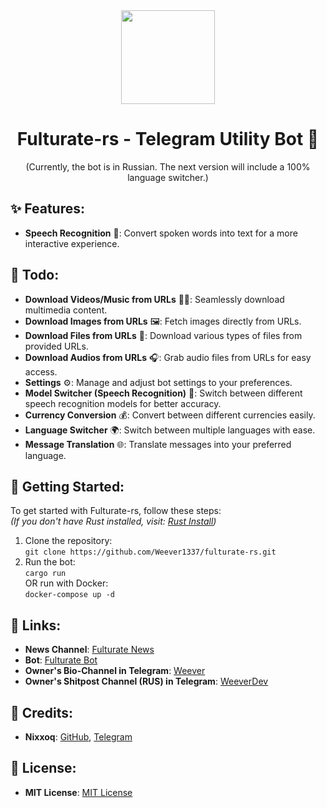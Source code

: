 <div align="center">
  <img src="https://cdn.discordapp.com/attachments/724983669114142751/1360308510776365208/channels4_profile.jpg?ex=67faa586&is=67f95406&hm=cfaeb099ed839a192375f8c1a4cf611460701eb2141789e1483e46d4780d6a26&" width="150">
  <h1>Fulturate-rs - Telegram Utility Bot 🤖</h1>
   (Currently, the bot is in Russian. The next version will include a 100% language switcher.)
</div>

## ✨ Features:
- **Speech Recognition** 🎤: Convert spoken words into text for a more interactive experience.

## 🔹 Todo:
- **Download Videos/Music from URLs** 🎥🎶: Seamlessly download multimedia content.
- **Download Images from URLs** 🖼️: Fetch images directly from URLs.
- **Download Files from URLs** 📂: Download various types of files from provided URLs.
- **Download Audios from URLs** 🎧: Grab audio files from URLs for easy access.
- **Settings** ⚙️: Manage and adjust bot settings to your preferences.
- **Model Switcher (Speech Recognition)** 🧠: Switch between different speech recognition models for better accuracy.
- **Currency Conversion** 💰: Convert between different currencies easily.
- **Language Switcher** 🌍: Switch between multiple languages with ease.
- **Message Translation** 🌐: Translate messages into your preferred language.

## 🚀 Getting Started:
To get started with Fulturate-rs, follow these steps:  
*(If you don't have Rust installed, visit: [Rust Install](https://www.rust-lang.org/tools/install))*

1. Clone the repository:  
   `git clone https://github.com/Weever1337/fulturate-rs.git`
2. Run the bot:  
   `cargo run`  
   OR run with Docker:  
   `docker-compose up -d`

## 🔗 Links:
- **News Channel**: [Fulturate News](https://t.me/FulturateNews)
- **Bot**: [Fulturate Bot](https://t.me/FulturateBot)
- **Owner's Bio-Channel in Telegram**: [Weever](https://t.me/Weever)
- **Owner's Shitpost Channel (RUS) in Telegram**: [WeeverDev](https://t.me/WeeverDev)

## 💖 Credits:
- **Nixxoq**: [GitHub](https://github.com/nixxoq), [Telegram](https://t.me/nixxoq)

## 📄 License:
- **MIT License**: [MIT License](https://github.com/Weever1337/fulturate-rs/blob/main/LICENSE)

